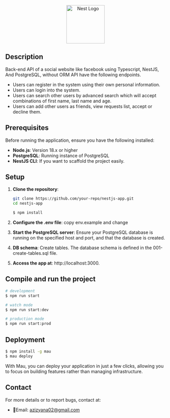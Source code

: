 <p align="center">
  <a href="http://nestjs.com/" target="blank"><img src="https://nestjs.com/img/logo-small.svg" width="120" alt="Nest Logo" /></a>
</p>

## Description

Back-end API of a social website like facebook using Typescript, NestJS, And PostgreSQL, without ORM
API have the following endpoints.

- Users can register in the system using their own personal information.
- Users can login into the system.
- Users can search other users by advanced search which will accept combinations of first name, last name and age.
- Users can add other users as friends, view requests list, accept or decline them.

## Prerequisites

Before running the application, ensure you have the following installed:

- **Node.js**: Version 18.x or higher
- **PostgreSQL**: Running instance of PostgreSQL
- **NestJS CLI**: If you want to scaffold the project easily.

## Setup

1. **Clone the repository**:

    ```bash
    git clone https://github.com/your-repo/nestjs-app.git
    cd nestjs-app
    ```
    ```bash
    $ npm install
    ```
2. **Configure the .env file**: copy env.example and change

3. **Start the PostgreSQL server**:
Ensure your PostgreSQL database is running on the specified host and port, and that the database is created.

4. **DB schema**:
   Create tables. 
   The database schema is defined in the 001-create-tables.sql file.

5. **Access the app at**: http://localhost:3000.

## Compile and run the project

```bash
# development
$ npm run start

# watch mode
$ npm run start:dev

# production mode
$ npm run start:prod
```

## Deployment

```bash
$ npm install -g mau
$ mau deploy
```

With Mau, you can deploy your application in just a few clicks, allowing you to focus on building features rather than
managing infrastructure.

## Contact
For more details or to report bugs, contact at:
- 📧Email: azizyana02@gmail.com